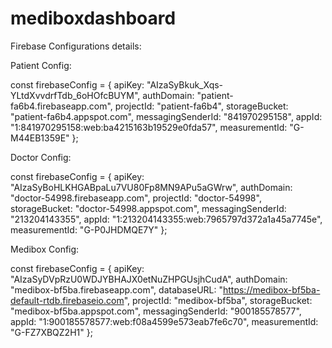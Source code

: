 # mediboxdashboard

Firebase Configurations details:

Patient Config:

const firebaseConfig = {
  apiKey: "AIzaSyBkuk_Xqs-YLtdXvvdrfTdb_6oHOfcBUYM",
  authDomain: "patient-fa6b4.firebaseapp.com",
  projectId: "patient-fa6b4",
  storageBucket: "patient-fa6b4.appspot.com",
  messagingSenderId: "841970295158",
  appId: "1:841970295158:web:ba4215163b19529e0fda57",
  measurementId: "G-M44EB1359E"
};

Doctor Config:

const firebaseConfig = {
  apiKey: "AIzaSyBoHLKHGABpaLu7VU80Fp8MN9APu5aGWrw",
  authDomain: "doctor-54998.firebaseapp.com",
  projectId: "doctor-54998",
  storageBucket: "doctor-54998.appspot.com",
  messagingSenderId: "213204143355",
  appId: "1:213204143355:web:7965797d372a1a45a7745e",
  measurementId: "G-P0JHDMQE7Y"
};

Medibox Config:

const firebaseConfig = {
  apiKey: "AIzaSyDVpRzU0WDJYBHAJX0etNuZHPGUsjhCudA",
  authDomain: "medibox-bf5ba.firebaseapp.com",
  databaseURL: "https://medibox-bf5ba-default-rtdb.firebaseio.com",
  projectId: "medibox-bf5ba",
  storageBucket: "medibox-bf5ba.appspot.com",
  messagingSenderId: "900185578577",
  appId: "1:900185578577:web:f08a4599e573eab7fe6c70",
  measurementId: "G-FZ7XBQZ2H1"
};
